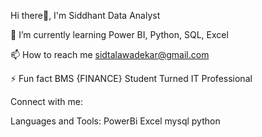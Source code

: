 Hi there👋, I'm Siddhant
Data Analyst


🌱 I’m currently learning Power BI, Python, SQL, Excel

📫 How to reach me sidtalawadekar@gmail.com

⚡ Fun fact BMS {FINANCE} Student Turned IT Professional

Connect with me:


Languages and Tools:
PowerBi Excel mysql python 
